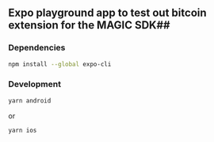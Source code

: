 ## Expo playground app to test out bitcoin extension for the MAGIC SDK##

### Dependencies

```sh
npm install --global expo-cli
```

### Development

```sh
yarn android
```

or

```sh
yarn ios
```
